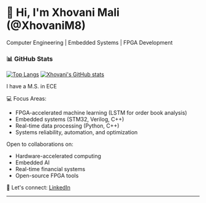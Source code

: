 # 👋 Hi, I'm Xhovani Mali (@XhovaniM8)

Computer Engineering | Embedded Systems | FPGA Development

### 📊 GitHub Stats

[![Top Langs](https://github-readme-stats.vercel.app/api/top-langs/?username=XhovaniM8&layout=compact&langs_count=8)](https://github.com/anuraghazra/github-readme-stats)
[![Xhovani's GitHub stats](https://github-readme-stats.vercel.app/api?username=XhovaniM8&show_icons=true&theme=radical)](https://github.com/anuraghazra/github-readme-stats)


I have a M.S. in ECE

💻 Focus Areas:
- FPGA-accelerated machine learning (LSTM for order book analysis)
- Embedded systems (STM32, Verilog, C++)
- Real-time data processing (Python, C++)
- Systems reliability, automation, and optimization

Open to collaborations on:
- Hardware-accelerated computing
- Embedded AI
- Real-time financial systems
- Open-source FPGA tools

🔗 Let's connect: [LinkedIn](https://www.linkedin.com/in/xhovanimali/)

---

<!---
XhovaniM8/XhovaniM8 is a ✨ special ✨ repository because its `README.md` (this file) appears on your GitHub profile.
You can click the Preview link to take a look at your changes.
--->
